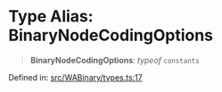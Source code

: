 # Type Alias: BinaryNodeCodingOptions

> **BinaryNodeCodingOptions**: *typeof* `constants`

Defined in: [src/WABinary/types.ts:17](https://github.com/Fokusdotid/Baileys/blob/a954da2ee3c892812cf9528a5a214092693c872f/src/WABinary/types.ts#L17)
